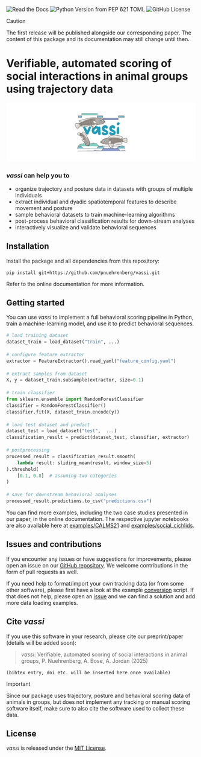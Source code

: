 ![Read the Docs](https://img.shields.io/readthedocs/vassi)
![Python Version from PEP 621 TOML](https://img.shields.io/python/required-version-toml?tomlFilePath=https%3A%2F%2Fraw.githubusercontent.com%2Fpnuehrenberg%2Fvassi%2Fmain%2Fpyproject.toml)
![GitHub License](https://img.shields.io/github/license/pnuehrenberg/vassi)

> [!CAUTION]
> The first release will be published alongside our corresponding paper. The content of this package and its documentation may still change until then.

# Verifiable, automated scoring of social interactions in animal groups using trajectory data

![vassi logo](docs/source/vassi_logo_large.svg)

### *vassi* can help you to

- organize trajectory and posture data in datasets with groups of multiple individuals
- extract individual and dyadic spatiotemporal features to describe movement and posture
- sample behavioral datasets to train machine-learning algorithms
- post-process behavioral classification results for down-stream analyses
- interactively visualize and validate behavioral sequences

## Installation

Install the package and all dependencies from this repository:

```
pip install git+https://github.com/pnuehrenberg/vassi.git
```

Refer to the online documentation for more information.

## Getting started

You can use *vassi* to implement a full behavioral scoring pipeline in Python, train a machine-learning model, and use it to predict behavioral sequences.

```python
# load training dataset
dataset_train = load_dataset("train", ...)

# configure feature extractor
extractor = FeatureExtractor().read_yaml("feature_config.yaml")

# extract samples from dataset
X, y = dataset_train.subsample(extractor, size=0.1)

# train classifier
from sklearn.ensemble import RandomForestClassifier
classifier = RandomForestClassifier()
classifier.fit(X, dataset_train.encode(y))

# load test dataset and predict
dataset_test = load_dataset("test",  ...)
classification_result = predict(dataset_test, classifier, extractor)

# postprocessing
processed_result = classification_result.smooth(
    lambda result: sliding_mean(result, window_size=5)
).threshold(
    [0.1, 0.8]  # assuming two categories
)

# save for downstream behavioral analyses
processed_result.predictions.to_csv("predictions.csv")
```

You can find more examples, including the two case studies presented in our paper, in the online documentation. The respective jupyter notebooks are also available here at [examples/CALMS21](https://github.com/pnuehrenberg/vassi/tree/main/examples/CALMS21) and [examples/social_cichlids](https://github.com/pnuehrenberg/vassi/tree/main/examples/social_cichlids).

## Issues and contributions

If you encounter any issues or have suggestions for improvements, please open an issue on our [GitHub repository](https://github.com/pnuehrenberg/vassi/issues). We welcome contributions in the form of pull requests as well.

If you need help to format/import your own tracking data (or from some other software), please first have a look at the example [conversion](https://github.com/pnuehrenberg/vassi/blob/main/examples/CALMS21/conversion.py) script.  If that does not help, please open an [issue](https://github.com/pnuehrenberg/vassi/issues) and we can find a solution and add more data loading examples.

## Cite *vassi*

If you use this software in your research, please cite our preprint/paper (details will be added soon):

> *vassi*: Verifiable, automated scoring of social interactions in animal groups, P. Nuehrenberg, A. Bose, A. Jordan (2025)

    (bibtex entry, doi etc. will be inserted here once available)

> [!IMPORTANT]
> Since our package uses trajectory, posture and behavioral scoring data of animals in groups, but does not implement any tracking or manual scoring software itself, make sure to also cite the software used to collect these data.

## License

*vassi* is released under the [MIT License](https://github.com/pnuehrenberg/vassi/blob/main/LICENSE).
